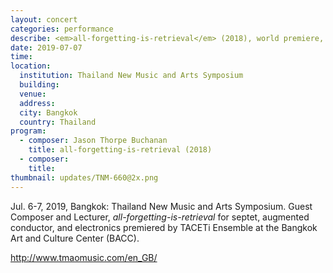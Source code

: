 ```yaml
---
layout: concert
categories: performance
describe: <em>all-forgetting-is-retrieval</em> (2018), world premiere, TACETi Ensemble & augmented conductor. TNMAS.
date: 2019-07-07
time:
location:
  institution: Thailand New Music and Arts Symposium
  building:
  venue:
  address:
  city: Bangkok
  country: Thailand
program:
  - composer: Jason Thorpe Buchanan
    title: all-forgetting-is-retrieval (2018)
  - composer:
    title:
thumbnail: updates/TNM-660@2x.png
---
```


Jul. 6-7, 2019, Bangkok: Thailand New Music and Arts Symposium. Guest Composer and Lecturer, *all-forgetting-is-retrieval* for septet, augmented conductor, and electronics premiered by TACETi Ensemble at the Bangkok Art and Culture Center (BACC).

http://www.tmaomusic.com/en_GB/
